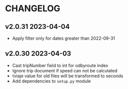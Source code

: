 # CHANGELOG

## v2.0.31 2023-04-04

- Apply filter only for dates greater than 2022-09-31

## v2.0.30 2023-04-03

- Cast tripNumber field to int for odbyroute index
- Ignore trip document if speed can not be calculated
- tviaje value for old files will be transformed to seconds
- Add dependencies to `setup.py` module